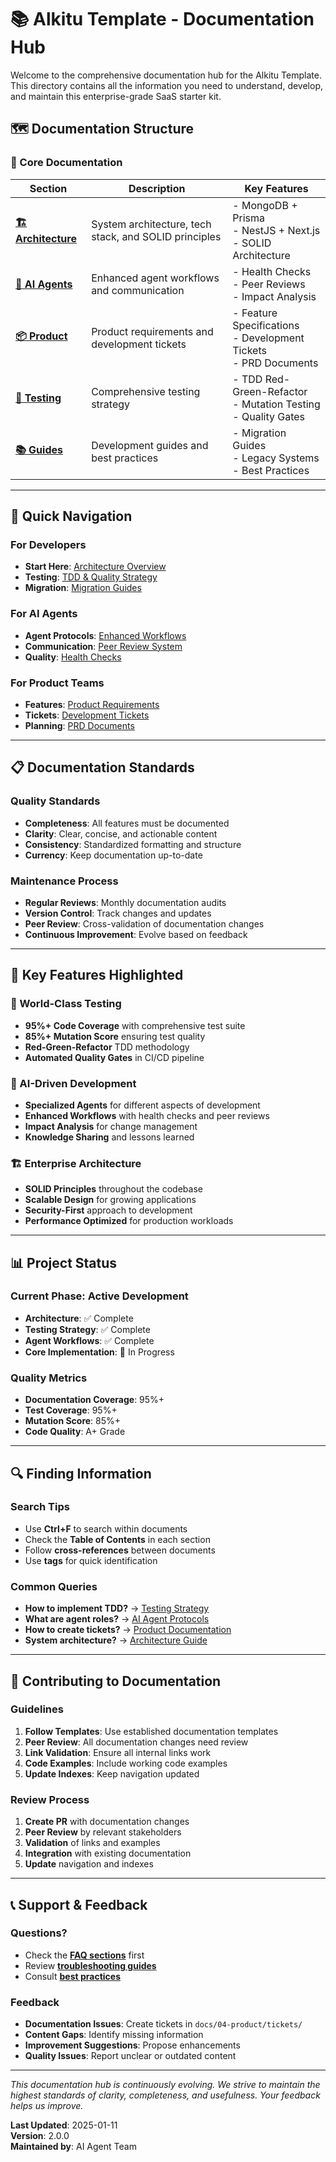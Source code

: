 # 📚 Alkitu Template - Documentation Hub

Welcome to the comprehensive documentation hub for the Alkitu Template. This directory contains all the information you need to understand, develop, and maintain this enterprise-grade SaaS starter kit.

## 🗺️ Documentation Structure

### **📖 Core Documentation**

| Section | Description | Key Features |
|---------|-------------|--------------|
| **[🏗️ Architecture](./01-architecture.md)** | System architecture, tech stack, and SOLID principles | - MongoDB + Prisma<br>- NestJS + Next.js<br>- SOLID Architecture |
| **[🤖 AI Agents](./03-ai-agents/README.md)** | Enhanced agent workflows and communication | - Health Checks<br>- Peer Reviews<br>- Impact Analysis |
| **[📦 Product](./04-product/README.md)** | Product requirements and development tickets | - Feature Specifications<br>- Development Tickets<br>- PRD Documents |
| **[🧪 Testing](./05-testing/README.md)** | Comprehensive testing strategy | - TDD Red-Green-Refactor<br>- Mutation Testing<br>- Quality Gates |
| **[📚 Guides](./05-guides/README.md)** | Development guides and best practices | - Migration Guides<br>- Legacy Systems<br>- Best Practices |

---

## 🚀 Quick Navigation

### **For Developers**
- **Start Here**: [Architecture Overview](./01-architecture.md)
- **Testing**: [TDD & Quality Strategy](./05-testing/README.md)
- **Migration**: [Migration Guides](./05-guides/README.md)

### **For AI Agents**
- **Agent Protocols**: [Enhanced Workflows](./03-ai-agents/README.md)
- **Communication**: [Peer Review System](./03-ai-agents/PEER-REVIEW-SYSTEM.md)
- **Quality**: [Health Checks](./03-ai-agents/HEALTH-CHECK-TEMPLATE.md)

### **For Product Teams**
- **Features**: [Product Requirements](./04-product/README.md)
- **Tickets**: [Development Tickets](./04-product/tickets/)
- **Planning**: [PRD Documents](./04-product/prd/)

---

## 📋 Documentation Standards

### **Quality Standards**
- **Completeness**: All features must be documented
- **Clarity**: Clear, concise, and actionable content
- **Consistency**: Standardized formatting and structure
- **Currency**: Keep documentation up-to-date

### **Maintenance Process**
- **Regular Reviews**: Monthly documentation audits
- **Version Control**: Track changes and updates
- **Peer Review**: Cross-validation of documentation changes
- **Continuous Improvement**: Evolve based on feedback

---

## 🎯 Key Features Highlighted

### **🧪 World-Class Testing**
- **95%+ Code Coverage** with comprehensive test suite
- **85%+ Mutation Score** ensuring test quality
- **Red-Green-Refactor** TDD methodology
- **Automated Quality Gates** in CI/CD pipeline

### **🤖 AI-Driven Development**
- **Specialized Agents** for different aspects of development
- **Enhanced Workflows** with health checks and peer reviews
- **Impact Analysis** for change management
- **Knowledge Sharing** and lessons learned

### **🏗️ Enterprise Architecture**
- **SOLID Principles** throughout the codebase
- **Scalable Design** for growing applications
- **Security-First** approach to development
- **Performance Optimized** for production workloads

---

## 📊 Project Status

### **Current Phase**: Active Development
- **Architecture**: ✅ Complete
- **Testing Strategy**: ✅ Complete
- **Agent Workflows**: ✅ Complete
- **Core Implementation**: 🔄 In Progress

### **Quality Metrics**
- **Documentation Coverage**: 95%+
- **Test Coverage**: 95%+
- **Mutation Score**: 85%+
- **Code Quality**: A+ Grade

---

## 🔍 Finding Information

### **Search Tips**
- Use **Ctrl+F** to search within documents
- Check the **Table of Contents** in each section
- Follow **cross-references** between documents
- Use **tags** for quick identification

### **Common Queries**
- **How to implement TDD?** → [Testing Strategy](./05-testing/README.md)
- **What are agent roles?** → [AI Agent Protocols](./03-ai-agents/README.md)
- **How to create tickets?** → [Product Documentation](./04-product/README.md)
- **System architecture?** → [Architecture Guide](./01-architecture.md)

---

## 🤝 Contributing to Documentation

### **Guidelines**
1. **Follow Templates**: Use established documentation templates
2. **Peer Review**: All documentation changes need review
3. **Link Validation**: Ensure all internal links work
4. **Code Examples**: Include working code examples
5. **Update Indexes**: Keep navigation updated

### **Review Process**
1. **Create PR** with documentation changes
2. **Peer Review** by relevant stakeholders
3. **Validation** of links and examples
4. **Integration** with existing documentation
5. **Update** navigation and indexes

---

## 📞 Support & Feedback

### **Questions?**
- Check the **[FAQ sections](./05-guides/README.md)** first
- Review **[troubleshooting guides](./05-guides/README.md)**
- Consult **[best practices](./03-ai-agents/BEST-PRACTICES.md)**

### **Feedback**
- **Documentation Issues**: Create tickets in `docs/04-product/tickets/`
- **Content Gaps**: Identify missing information
- **Improvement Suggestions**: Propose enhancements
- **Quality Issues**: Report unclear or outdated content

---

*This documentation hub is continuously evolving. We strive to maintain the highest standards of clarity, completeness, and usefulness. Your feedback helps us improve.*

**Last Updated**: 2025-01-11  
**Version**: 2.0.0  
**Maintained by**: AI Agent Team